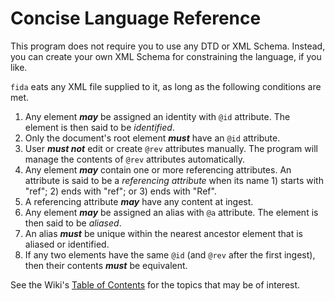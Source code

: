 # Concise Language Reference #

This program does not require you to use any DTD or XML Schema. Instead, you can create your own XML Schema for constraining the language, if you like.

`fida` eats any XML file supplied to it, as long as the following conditions are met.

  1. Any element **_may_** be assigned an identity with `@id` attribute. The element is then said to be _identified_.
  1. Only the document's root element **_must_** have an `@id` attribute.
  1. User **_must not_** edit or create `@rev` attributes manually. The program will manage the contents of `@rev` attributes automatically.
  1. Any element **_may_** contain one or more referencing attributes. An attribute is said to be a _referencing attribute_ when its name 1) starts with "ref"; 2) ends with "ref"; or 3) ends with "Ref".
  1. A referencing attribute **_may_** have any content at ingest.
  1. Any element **_may_** be assigned an alias with `@a` attribute. The element is then said to be _aliased_.
  1. An alias **_must_** be unique within the nearest ancestor element that is aliased or identified.
  1. If any two elements have the same `@id` (and `@rev` after the first ingest), then their contents **_must_** be equivalent.

See the Wiki's [Table of Contents](WikiTableOfContents.md) for the topics that may be of interest.